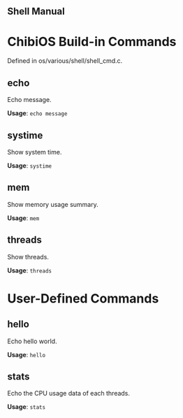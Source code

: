 Shell Manual
------------

# ChibiOS Build-in Commands
Defined in os/various/shell/shell_cmd.c.

## echo
Echo message.

**Usage**: ```echo message```

## systime
Show system time.

**Usage**: ```systime```

## mem
Show memory usage summary.

**Usage**: ```mem```

## threads
Show threads.

**Usage**: ```threads```


# User-Defined Commands

## hello
Echo hello world.

**Usage**: ```hello```

## stats
Echo the CPU usage data of each threads.

**Usage**: ```stats```
